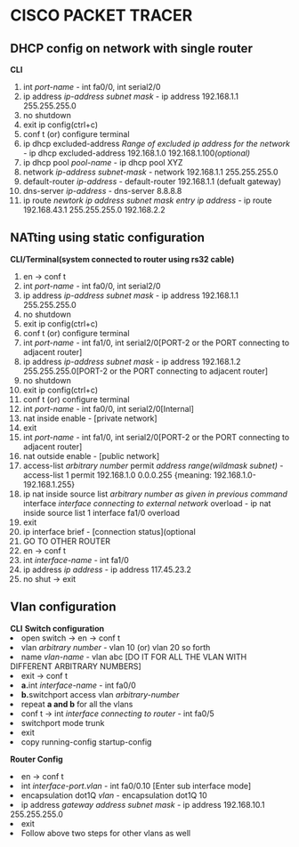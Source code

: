 <h1>CISCO PACKET TRACER</h1>

<h2>DHCP config on network with single router </h2>
<b>CLI</b><br>
<ol type="roman">
  <li>int <i>port-name</i> - int fa0/0, int serial2/0</li>
  <li>ip address <i>ip-address subnet mask</i> - ip address 192.168.1.1 255.255.255.0</li>
  <li>no shutdown</li>
  <li>exit ip config(ctrl+c)</li>
  <li>conf t (or) configure terminal</li>
  <li>ip dhcp excluded-address <i>Range of excluded ip address for the network</i> - ip dhcp excluded-address 192.168.1.0 192.168.1.100<i>(optional)</i></li>
  <li>ip dhcp pool <i>pool-name</i> - ip dhcp pool XYZ</li>
  <li>network <i>ip-address subnet-mask</i> - network 192.168.1.1 255.255.255.0</li>
  <li>default-router <i>ip-address</i> - default-router 192.168.1.1 (defualt gateway)</li>
  <li>dns-server <i>ip-address</i> - dns-server 8.8.8.8</li>
  <li>ip route <i>newtork ip address subnet mask entry ip address</i> - ip route 192.168.43.1 255.255.255.0 192.168.2.2</li>
</ol>
  
<h2> NATting using static configuration</h2>
<b>CLI/Terminal(system connected to router using rs32 cable)</b>

<ol type="roman">
  <li>en -> conf t</li>
  <li>int <i>port-name</i> - int fa0/0, int serial2/0</li>
  <li>ip address <i>ip-address subnet mask</i> - ip address 192.168.1.1 255.255.255.0</li>
  <li>no shutdown</li>
  <li>exit ip config(ctrl+c)</li>
  <li>conf t (or) configure terminal</li>
  <li>int <i>port-name</i> - int fa1/0, int serial2/0[PORT-2 or the PORT connecting to adjacent router]</li>
  <li>ip address <i>ip-address subnet mask</i> - ip address 192.168.1.2 255.255.255.0[PORT-2 or the PORT connecting to adjacent router]</li>
  <li>no shutdown</li>
  <li>exit ip config(ctrl+c)</li>
  <li>conf t (or) configure terminal</li>
  <li>int <i>port-name</i> - int fa0/0, int serial2/0[Internal]</li>
  <li>nat inside enable - [private network]</li>
  <li>exit</li>
  <li>int <i>port-name</i> - int fa1/0, int serial2/0[PORT-2 or the PORT connecting to adjacent router]</li>
  <li>nat outside enable - [public network]</li>
  <li>access-list <i>arbitrary number</i> permit <i>address range(wildmask subnet)</i> - access-list 1 permit 192.168.1.0 0.0.0.255 {meaning: 192.168.1.0-192.168.1.255}</li>
  <li>ip nat inside source list <i>arbitrary number as given in previous command</i> interface <i>interface connecting to external network</i> overload - ip nat inside source list 1 interface fa1/0 overload</li>
  <li>exit</li>
  <li>ip interface brief - [connection status](optional</li>
  
  <li>GO TO OTHER ROUTER</li>
  <li>en -> conf t</li>
  <li>int <i>interface-name</i> - int fa1/0</li>
  <li>ip address <i>ip address</i> - ip address 117.45.23.2</li>
  <li>no shut -> exit</li>
</ol>
  
 <h2>Vlan configuration</h2>
 <b>CLI</b>
 <b>Switch configuration</b>
 <li>open switch -> en -> conf t</li>
 <li>vlan <i>arbitrary number</i> - vlan 10 (or) vlan 20 so forth</li>
 <li>name <i>vlan-name</i> - vlan abc [DO IT FOR ALL THE VLAN WITH DIFFERENT ARBITRARY NUMBERS]</li>
 <li>exit -> conf t</li>
 <li><b>a.</b>int <i>interface-name</i> - int fa0/0</li>
 <li><b>b.</b>switchport access vlan <i>arbitrary-number</i></li>
 <li>repeat <b>a and b</b> for all the vlans</li>
 <li>conf t -> int <i>interface connecting to router</i> - int fa0/5</li>
 <li>switchport mode trunk</li>
 <li>exit</li>
 <li>copy running-config startup-config</li>
 
 <b>Router Config</b>
 <li>en -> conf t</li>
 <li>int <i>interface-port</i>.<i>vlan</i> - int fa0/0.10 [Enter sub interface mode]</li>
 <li>encapsulation dot1Q <i>vlan</i> - encapsulation dot1Q 10</li>
 <li>ip address <i>gateway address subnet mask</i> - ip address 192.168.10.1 255.255.255.0</li>
 <li>exit</li>
 <li>Follow above two steps for other vlans as well</li>
</ol>
 
  
  
